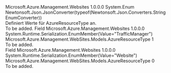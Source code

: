 <Type Name="AzureResourceType" FullName="Microsoft.Azure.Management.WebSites.Models.AzureResourceType">
  <TypeSignature Language="C#" Value="public enum AzureResourceType" />
  <TypeSignature Language="ILAsm" Value=".class public auto ansi sealed AzureResourceType extends System.Enum" />
  <TypeSignature Language="DocId" Value="T:Microsoft.Azure.Management.WebSites.Models.AzureResourceType" />
  <TypeSignature Language="VB.NET" Value="Public Enum AzureResourceType" />
  <TypeSignature Language="F#" Value="type AzureResourceType = " />
  <AssemblyInfo>
    <AssemblyName>Microsoft.Azure.Management.Websites</AssemblyName>
    <AssemblyVersion>1.0.0.0</AssemblyVersion>
  </AssemblyInfo>
  <Base>
    <BaseTypeName>System.Enum</BaseTypeName>
  </Base>
  <Attributes>
    <Attribute>
      <AttributeName>Newtonsoft.Json.JsonConverter(typeof(Newtonsoft.Json.Converters.StringEnumConverter))</AttributeName>
    </Attribute>
  </Attributes>
  <Docs>
    <summary>
            Definiert Werte für AzureResourceType an.
            </summary>
    <remarks>To be added.</remarks>
  </Docs>
  <Members>
    <Member MemberName="TrafficManager">
      <MemberSignature Language="C#" Value="TrafficManager" />
      <MemberSignature Language="ILAsm" Value=".field public static literal valuetype Microsoft.Azure.Management.WebSites.Models.AzureResourceType TrafficManager = int32(1)" />
      <MemberSignature Language="DocId" Value="F:Microsoft.Azure.Management.WebSites.Models.AzureResourceType.TrafficManager" />
      <MemberSignature Language="VB.NET" Value="TrafficManager" />
      <MemberSignature Language="F#" Value="TrafficManager = 1" Usage="Microsoft.Azure.Management.WebSites.Models.AzureResourceType.TrafficManager" />
      <MemberType>Field</MemberType>
      <AssemblyInfo>
        <AssemblyName>Microsoft.Azure.Management.Websites</AssemblyName>
        <AssemblyVersion>1.0.0.0</AssemblyVersion>
      </AssemblyInfo>
      <Attributes>
        <Attribute>
          <AttributeName>System.Runtime.Serialization.EnumMember(Value="TrafficManager")</AttributeName>
        </Attribute>
      </Attributes>
      <ReturnValue>
        <ReturnType>Microsoft.Azure.Management.WebSites.Models.AzureResourceType</ReturnType>
      </ReturnValue>
      <MemberValue>1</MemberValue>
      <Docs>
        <summary>To be added.</summary>
      </Docs>
    </Member>
    <Member MemberName="Website">
      <MemberSignature Language="C#" Value="Website" />
      <MemberSignature Language="ILAsm" Value=".field public static literal valuetype Microsoft.Azure.Management.WebSites.Models.AzureResourceType Website = int32(0)" />
      <MemberSignature Language="DocId" Value="F:Microsoft.Azure.Management.WebSites.Models.AzureResourceType.Website" />
      <MemberSignature Language="VB.NET" Value="Website" />
      <MemberSignature Language="F#" Value="Website = 0" Usage="Microsoft.Azure.Management.WebSites.Models.AzureResourceType.Website" />
      <MemberType>Field</MemberType>
      <AssemblyInfo>
        <AssemblyName>Microsoft.Azure.Management.Websites</AssemblyName>
        <AssemblyVersion>1.0.0.0</AssemblyVersion>
      </AssemblyInfo>
      <Attributes>
        <Attribute>
          <AttributeName>System.Runtime.Serialization.EnumMember(Value="Website")</AttributeName>
        </Attribute>
      </Attributes>
      <ReturnValue>
        <ReturnType>Microsoft.Azure.Management.WebSites.Models.AzureResourceType</ReturnType>
      </ReturnValue>
      <MemberValue>0</MemberValue>
      <Docs>
        <summary>To be added.</summary>
      </Docs>
    </Member>
  </Members>
</Type>